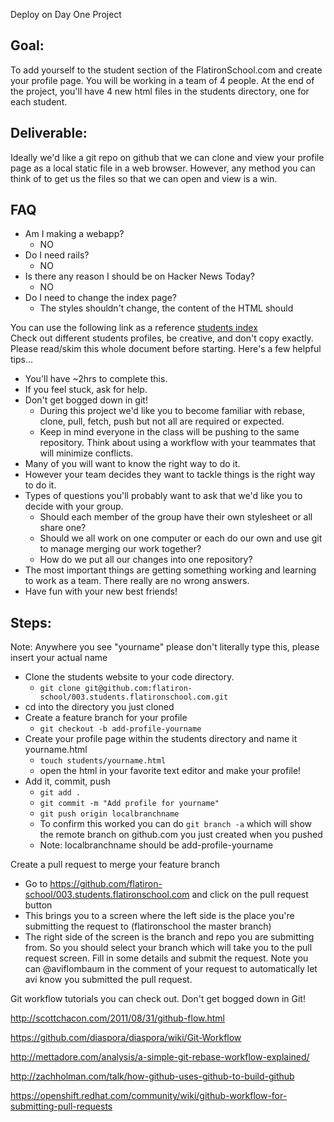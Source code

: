 Deploy on Day One Project

## Goal: 

To add yourself to the student section of the FlatironSchool.com and create your profile page.
You will be working in a team of 4 people.  At the end of the project, you'll have 4 new html files in the students directory, one for each student.  

## Deliverable:

Ideally we'd like a git repo on github that we can clone and view your profile page as a local static file in a web browser. However, any method you can think of to get us the files so that we can open and view is a win.

## FAQ

- Am I making a webapp?
  - NO
- Do I need rails?
  - NO
- Is there any reason I should be on Hacker News Today?
  - NO
- Do I need to change the index page?
  - The styles shouldn't change, the content of the HTML should

You can use the following link as a reference [students index](http://static.001.students.flatironschool.com/index.html)  
Check out different students profiles, be creative, and don't copy exactly.
Please read/skim this whole document before starting. Here's a few helpful tips...

- You'll have ~2hrs to complete this.  
- If you feel stuck, ask for help. 
- Don't get bogged down in git!
  - During this project we'd like you to become familiar with rebase, clone, pull, fetch, push but not all are required or expected.
  - Keep in mind everyone in the class will be pushing to the same repository.  Think about using a workflow with your teammates that will minimize conflicts.
- Many of you will want to know the right way to do it.
- However your team decides they want to tackle things is the right way to do it. 
- Types of questions you'll probably want to ask that we'd like you to decide with your group.
  - Should each member of the group have their own stylesheet or all share one?
  - Should we all work on one computer or each do our own and use git to manage merging our work together?
  - How do we put all our changes into one repository?
- The most important things are getting something working and learning to work as a team. There really are no wrong answers.
- Have fun with your new best friends!

## Steps:  

Note: Anywhere you see "yourname" please don't literally type this, please insert your actual name
- Clone the students website to your code directory.
  - ```git clone git@github.com:flatiron-school/003.students.flatironschool.com.git```
- cd into the directory you just cloned
- Create a feature branch for your profile
  - ```git checkout -b add-profile-yourname```
- Create your profile page within the students directory and name it yourname.html
  - ```touch students/yourname.html```
  - open the html in your favorite text editor and make your profile!
- Add it, commit, push
    - ```git add .```
    - ```git commit -m "Add profile for yourname"```
    - ```git push origin localbranchname```
    - To confirm this worked you can do ```git branch -a``` which will show the remote branch on github.com you just created when you pushed
    - Note: localbranchname should be add-profile-yourname

Create a pull request to merge your feature branch
  - Go to https://github.com/flatiron-school/003.students.flatironschool.com and click on the pull request button
  - This brings you to a screen where the left side is the place you're submitting the request to (flatironschool the master branch)
  - The right side of the screen is the branch and repo you are submitting from.  So you should select your branch which will take you to the pull request screen.  Fill in some details and submit the request.  Note you can @aviflombaum in the comment of your request to automatically let avi know you submitted the pull request.

Git workflow tutorials you can check out.  Don't get bogged down in Git!

http://scottchacon.com/2011/08/31/github-flow.html

https://github.com/diaspora/diaspora/wiki/Git-Workflow

http://mettadore.com/analysis/a-simple-git-rebase-workflow-explained/

http://zachholman.com/talk/how-github-uses-github-to-build-github

https://openshift.redhat.com/community/wiki/github-workflow-for-submitting-pull-requests
